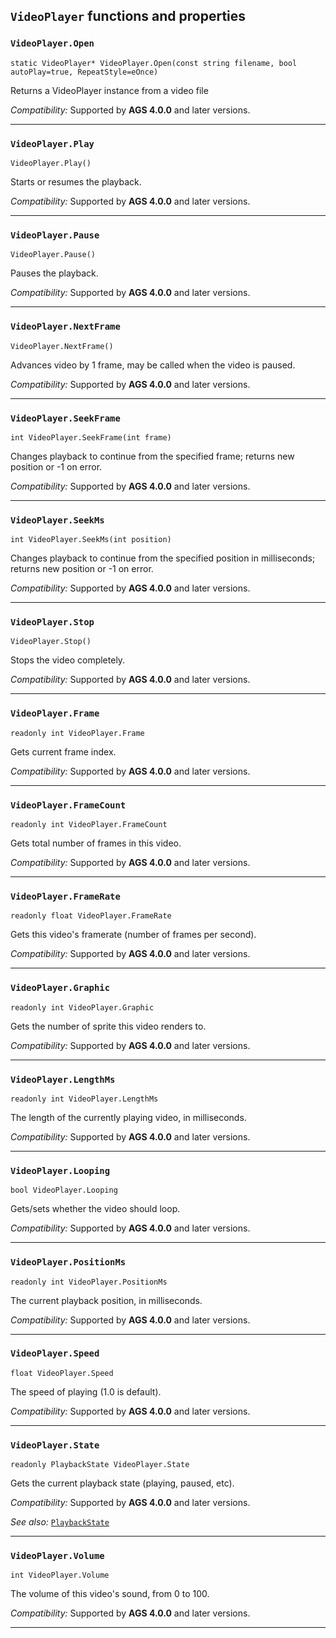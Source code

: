 ## `VideoPlayer` functions and properties

### `VideoPlayer.Open`

```ags
static VideoPlayer* VideoPlayer.Open(const string filename, bool autoPlay=true, RepeatStyle=eOnce)
```

Returns a VideoPlayer instance from a video file

*Compatibility:* Supported by **AGS 4.0.0** and later versions.

---

### `VideoPlayer.Play`

```ags
VideoPlayer.Play()
```

Starts or resumes the playback.

*Compatibility:* Supported by **AGS 4.0.0** and later versions.

---

### `VideoPlayer.Pause`

```ags
VideoPlayer.Pause()
```

Pauses the playback.

*Compatibility:* Supported by **AGS 4.0.0** and later versions.

---

### `VideoPlayer.NextFrame`

```ags
VideoPlayer.NextFrame()
```

Advances video by 1 frame, may be called when the video is paused.

*Compatibility:* Supported by **AGS 4.0.0** and later versions.

---

### `VideoPlayer.SeekFrame`

```ags
int VideoPlayer.SeekFrame(int frame)
```

Changes playback to continue from the specified frame; returns new position or -1 on error.

*Compatibility:* Supported by **AGS 4.0.0** and later versions.

---

### `VideoPlayer.SeekMs`

```ags
int VideoPlayer.SeekMs(int position)
```

Changes playback to continue from the specified position in milliseconds; returns new position or -1 on error.

*Compatibility:* Supported by **AGS 4.0.0** and later versions.

---

### `VideoPlayer.Stop`

```ags
VideoPlayer.Stop()
```

Stops the video completely.

*Compatibility:* Supported by **AGS 4.0.0** and later versions.

---

### `VideoPlayer.Frame`

```ags
readonly int VideoPlayer.Frame
```

Gets current frame index.

*Compatibility:* Supported by **AGS 4.0.0** and later versions.

---

### `VideoPlayer.FrameCount`

```ags
readonly int VideoPlayer.FrameCount
```

Gets total number of frames in this video.

*Compatibility:* Supported by **AGS 4.0.0** and later versions.

---

### `VideoPlayer.FrameRate`

```ags
readonly float VideoPlayer.FrameRate
```

Gets this video's framerate (number of frames per second).

*Compatibility:* Supported by **AGS 4.0.0** and later versions.

---

### `VideoPlayer.Graphic`

```ags
readonly int VideoPlayer.Graphic
```

Gets the number of sprite this video renders to.

*Compatibility:* Supported by **AGS 4.0.0** and later versions.

---

### `VideoPlayer.LengthMs`

```ags
readonly int VideoPlayer.LengthMs
```

The length of the currently playing video, in milliseconds.

*Compatibility:* Supported by **AGS 4.0.0** and later versions.

---

### `VideoPlayer.Looping`

```ags
bool VideoPlayer.Looping
```

Gets/sets whether the video should loop.

*Compatibility:* Supported by **AGS 4.0.0** and later versions.

---

### `VideoPlayer.PositionMs`

```ags
readonly int VideoPlayer.PositionMs
```

The current playback position, in milliseconds.

*Compatibility:* Supported by **AGS 4.0.0** and later versions.

---

### `VideoPlayer.Speed`

```ags
float VideoPlayer.Speed
```

The speed of playing (1.0 is default).

*Compatibility:* Supported by **AGS 4.0.0** and later versions.

---

### `VideoPlayer.State`

```ags
readonly PlaybackState VideoPlayer.State
```

Gets the current playback state (playing, paused, etc).

*Compatibility:* Supported by **AGS 4.0.0** and later versions.

*See also:* [`PlaybackState`](StandardEnums#playbackstate)

---

### `VideoPlayer.Volume`

```ags
int VideoPlayer.Volume
```

The volume of this video's sound, from 0 to 100.

*Compatibility:* Supported by **AGS 4.0.0** and later versions.

---
